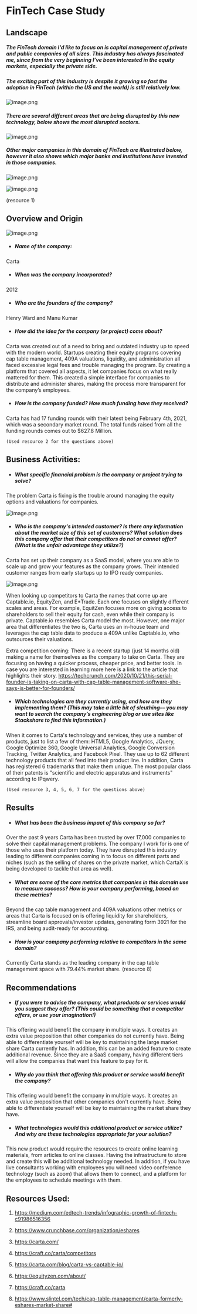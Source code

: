 # FinTech Case Study 

## Landscape

##### The FinTech domain I'd like to focus on is capital management of private and public companies of all sizes. This industry has always fascinated me, since from the very beginning I’ve been interested in the equity markets, especially the private side. 

##### The exciting part of this industry is despite it growing so fast the adoption in FinTech (within the US and the world) is still relatively low.

![image.png](attachment:8c651973-8ed0-43d8-84f6-4e361b49b2df.png) 

##### There are several different areas that are being disrupted by this new technology, below shows the most disrupted sectors.

![image.png](attachment:60aadc07-5450-4c4d-8876-fcc485a1ff90.png)

##### Other major companies in this domain of FinTech are illustrated below, however it also shows which major banks and institutions have invested in those companies. 

![image.png](attachment:3f67ebaa-470e-4e15-944f-b998d3f82a51.png)

![image.png](attachment:658ba46a-da17-43b0-b979-37ccb4aec1b3.png)

(resource 1) 

## Overview and Origin

![image.png](attachment:ab893f35-46a0-4be9-ad10-290200fd0da4.png)

* ##### Name of the company: 
Carta  

* ##### When was the company incorporated? 
2012 

* ##### Who are the founders of the company? 
Henry Ward and Manu Kumar 

* ##### How did the idea for the company (or project) come about? 
Carta was created out of a need to bring and outdated industry up to speed with the modern world. Startups creating their equity programs covering cap table management, 409A valuations, liquidity, and administration all faced excessive legal fees and trouble managing the program. By creating a platform that covered all aspects, it let companies focus on what really mattered for them. This created a simple interface for companies to distribute and administer shares, making the process more transparent for the company’s employees. 

* ##### How is the company funded? How much funding have they received? 
Carta has had 17 funding rounds with their latest being February 4th, 2021, which was a secondary market round. The total funds raised from all the funding rounds comes out to $627.8 Million.


    (Used resource 2 for the questions above)

## Business Activities:

* ##### What specific financial problem is the company or project trying to solve? 
The problem Carta is fixing is the trouble around managing the equity options and valuations for companies. 

![image.png](attachment:5c41d343-d6a7-46f0-910d-997aecbea4aa.png)

* ##### Who is the company's intended customer? Is there any information about the market size of this set of customers? What solution does this company offer that their competitors do not or cannot offer? (What is the unfair advantage they utilize?)
Carta has set up their company as a SaaS model, where you are able to scale up and grow your features as the company grows. Their intended customer ranges from early startups up to IPO ready companies.

![image.png](attachment:b1d2bb41-b836-429c-838f-1e72fdc15a22.png)


When looking up competitors to Carta the names that come up are Captable.io, EquityZen, and E*Trade. Each one focuses on slightly different scales and areas. For example, EquitZen focuses more on giving access to shareholders to sell their equity for cash, even while their company is private. Captable.io resembles Carta model the most. However, one major area that differentiates the two is, Carta uses an in-house team and leverages the cap table data to produce a 409A unlike Captable.io, who outsources their valuations.

Extra competition coming: There is a recent startup (just 14 months old) making a name for themselves as the company to take on Carta. They are focusing on having a quicker process, cheaper price, and better tools. In case you are interested in learning more here is a link to the article that highlights their story. https://techcrunch.com/2020/10/21/this-serial-founder-is-taking-on-carta-with-cap-table-management-software-she-says-is-better-for-founders/

* ##### Which technologies are they currently using, and how are they implementing them? (This may take a little bit of sleuthing–– you may want to search the company’s engineering blog or use sites like Stackshare to find this information.)
When it comes to Carta's technology and services, they use a number of products, just to list a few of them: HTML5, Google Analytics, JQuery, Google Optimize 360, Google Universal Analytics, Google Conversion Tracking, Twitter Analytics, and Facebook Pixel. They use up to 62 different technology products that all feed into their product line. 
In addition, Carta has registered 6 trademarks that make them unique. The most popular class of their patents is "scientific and electric apparatus and instruments" according to IPqwery.

    (Used resource 3, 4, 5, 6, 7 for the questions above)

## Results

* ##### What has been the business impact of this company so far?
Over the past 9 years Carta has been trusted by over 17,000 companies to solve their capital management problems. The company I work for is one of those who uses their platform today. They have disrupted this industry leading to different companies coming in to focus on different parts and niches (such as the selling of shares on the private market, which CartaX is being developed to tackle that area as well).

* ##### What are some of the core metrics that companies in this domain use to measure success? How is your company performing, based on these metrics?
Beyond the cap table management and 409A valuations other metrics or areas that Carta is focused on is offering liquidity for shareholders, streamline board approvals/investor updates, generating form 3921 for the IRS, and being audit-ready for accounting. 

* ##### How is your company performing relative to competitors in the same domain?
Currently Carta stands as the leading company in the cap table management space with 79.44% market share. (resource 8) 

## Recommendations

* ##### If you were to advise the company, what products or services would you suggest they offer? (This could be something that a competitor offers, or use your imagination!)
This offering would benefit the company in multiple ways. It creates an extra value proposition that other companies do not currently have. Being able to differentiate yourself will be key to maintaining the large market share Carta currently has. In addition, this can be an added feature to create additional revenue. Since they are a SaaS company, having different tiers will allow the companies that want this feature to pay for it. 

* ##### Why do you think that offering this product or service would benefit the company?
This offering would benefit the company in multiple ways. It creates an extra value proposition that other companies don't currently have. Being able to differentiate yourself will be key to maintaining the market share they have. 

* ##### What technologies would this additional product or service utilize? And why are these technologies appropriate for your solution?
This new product would require the resources to create online learning materials, from articles to online classes. Having the infrastructure to store and create this will be additional technology needed. In addition, if you have live consultants working with employees you will need video conference technology (such as zoom) that allows them to connect, and a platform for the employees to schedule meetings with them. 


## Resources Used:
1) https://medium.com/edtech-trends/infographic-growth-of-fintech-c91986516356

2) https://www.crunchbase.com/organization/eshares

3) https://carta.com/ 

4) https://craft.co/carta/competitors

5) https://carta.com/blog/carta-vs-captable-io/

6) https://equityzen.com/about/

7) https://craft.co/carta

8) https://www.slintel.com/tech/cap-table-management/carta-formerly-eshares-market-share# 
